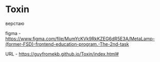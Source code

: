 # Toxin  
верстаю  

figma - https://www.figma.com/file/MumYcKVk9RkKZEG6dR5E3A/MetaLamp-(former-FSD)-frontend-education-program.-The-2nd-task  

URL - https://guyfromekb.github.io/Toxin/index.html#

